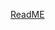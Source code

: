 [ReadME](https://raw.githubusercontent.com/mendixlabs/app-services-components/main/packages/web-widgets/drag-and-drop-widget/Example_3.md ':include')

